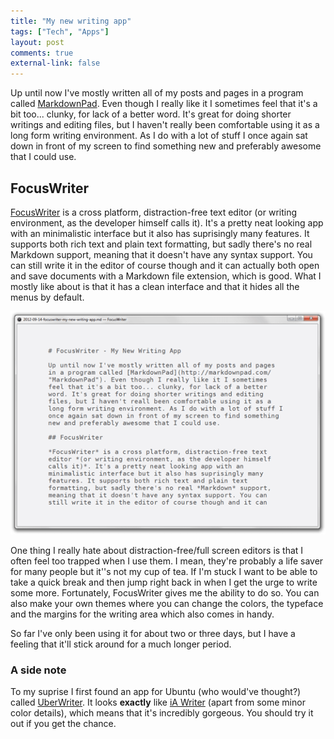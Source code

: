```yaml
---
title: "My new writing app"
tags: ["Tech", "Apps"]
layout: post
comments: true
external-link: false
---
```


Up until now I've mostly written all of my posts and pages in a program called [MarkdownPad](http://markdownpad.com/ "MarkdownPad"). Even though I really like it I sometimes feel that it's a bit too... clunky, for lack of a better word. It's great for doing shorter writings and editing files, but I haven't really been comfortable using it as a long form writing environment. As I do with a lot of stuff I once again sat down in front of my screen to find something new and preferably awesome that I could use.

## FocusWriter

[FocusWriter](http://gottcode.org/focuswriter/ "FocusWriter") is a cross platform, distraction-free text editor (or writing environment, as the developer himself calls it). It's a pretty neat looking app with an minimalistic interface but it also has suprisingly many features. It supports both rich text and plain text formatting, but sadly there's no real Markdown support, meaning that it doesn't have any syntax support. You can still write it in the editor of course though and it can actually both open and save documents with a Markdown file extension, which is good. What I mostly like about is that it has a clean interface and that it hides all the menus by default.

![FocusWriter](/images/blog/2012-09-14-focuswriter.png "FocusWriter")

One thing I really hate about distraction-free/full screen editors is that I often feel too trapped when I use them. I mean, they're probably a life saver for many people but it''s not my cup of tea. If I'm stuck I want to be able to take a quick break and then jump right back in when I get the urge to write some more. Fortunately, FocusWriter gives me the ability to do so. You can also make your own themes where you can change the colors, the typeface and the margins for the writing area which also comes in handy.

So far I've only been using it for about two or three days, but I have a feeling that it'll stick around for a much longer period.

### A side note

To my suprise I first found an app for Ubuntu (who would've thought?) called [UberWriter]( http://uberwriter.wolfvollprecht.de/ "UberWriter"). It looks **exactly** like [iA Writer](http://www.iawriter.com/ "iA Writer") (apart from some minor color details), which means that it's incredibly gorgeous. You should try it out if you get the chance.
